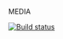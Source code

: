 MEDIA

[![Build status](https://ci.appveyor.com/api/projects/status/0nq5fyimsqovmep4?svg=true)](https://ci.appveyor.com/project/Yaraspik/media)
